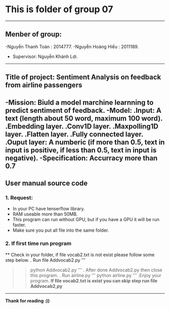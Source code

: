 # This is folder of group 07
--------------------------------

## Menber of group:
-Nguyễn Thanh Toàn : 2014777.
-Nguyễn Hoàng Hiếu : 2011189.
* Supervisor: Nguyễn Khánh Lợi.
--------------------------------
## Title of project: Sentiment Analysis on feedback from airline passengers
-Mission: Biuld a model marchine learnning to predict sentiment of feedback.
-Model: 
	.Input: A text (length about 50 word, maximum 100 word).
	.Embedding layer.
	.Conv1D layer.
	.Maxpolling1D layer.
	.Flatten layer.
	.Fully connected layer.
	.Ouput layer: A numberic (if more than 0.5, text in input is positive, if less than 0.5, text in input is negative).
-Specification: Accurracy more than 0.7
------------------------------
## User manual source code
### 1. Request:
- In your PC have tenserflow library.
- RAM useable more than 50MB.
- This program can run without GPU, but if you have a GPU it will be run faster.
- Make sure you put all file into the same folder.
### 2. If first time run program
** Check in your folder, if file vocab2.txt is not exist please follow some step below. 
. Run file Addvocab2.py
'''
>> python Addvocab2.py
'''
. After done Addvocab2.py then close this program.
. Run airline.py
'''
>> python airline.py
'''
.Enjoy your program. 
**If file vocab2.txt is exist you can skip step run file Addvocab2,py**

---------------------------------------
**Thank for reading :))**


